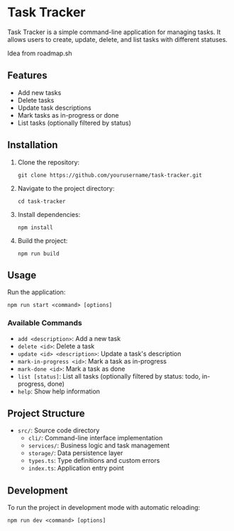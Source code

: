 # Task Tracker

Task Tracker is a simple command-line application for managing tasks. It allows users to create, update, delete, and list tasks with different statuses.

Idea from roadmap.sh

## Features

-   Add new tasks
-   Delete tasks
-   Update task descriptions
-   Mark tasks as in-progress or done
-   List tasks (optionally filtered by status)

## Installation

1. Clone the repository:

    ```
    git clone https://github.com/yourusername/task-tracker.git
    ```

2. Navigate to the project directory:

    ```
    cd task-tracker
    ```

3. Install dependencies:

    ```
    npm install
    ```

4. Build the project:
    ```
    npm run build
    ```

## Usage

Run the application:

```
npm run start <command> [options]
```

### Available Commands

-   `add <description>`: Add a new task
-   `delete <id>`: Delete a task
-   `update <id> <description>`: Update a task's description
-   `mark-in-progress <id>`: Mark a task as in-progress
-   `mark-done <id>`: Mark a task as done
-   `list [status]`: List all tasks (optionally filtered by status: todo, in-progress, done)
-   `help`: Show help information

## Project Structure

-   `src/`: Source code directory
    -   `cli/`: Command-line interface implementation
    -   `services/`: Business logic and task management
    -   `storage/`: Data persistence layer
    -   `types.ts`: Type definitions and custom errors
    -   `index.ts`: Application entry point

## Development

To run the project in development mode with automatic reloading:

```
npm run dev <command> [options]
```
